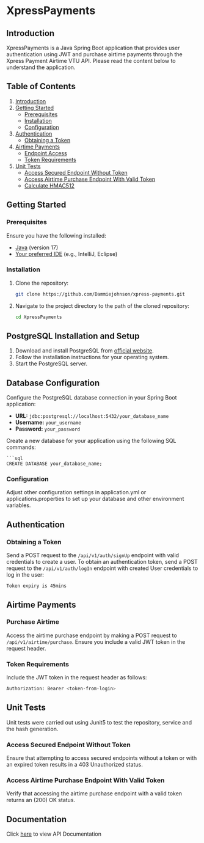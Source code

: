 # XpressPayments

## Introduction

XpressPayments is a Java Spring Boot application that provides user authentication using JWT and purchase airtime payments through the Xpress Payment Airtime VTU API. 
Please read the content below to understand the application.

## Table of Contents

1. [Introduction](#introduction)
2. [Getting Started](#getting-started)
    - [Prerequisites](#prerequisites)
    - [Installation](#installation)
    - [Configuration](#configuration)
3. [Authentication](#authentication)
    - [Obtaining a Token](#obtaining-a-token)
4. [Airtime Payments](#airtime-payments)
    - [Endpoint Access](#endpoint-access)
    - [Token Requirements](#token-requirements)
5. [Unit Tests](#unit-tests)
    - [Access Secured Endpoint Without Token](#access-secured-endpoint-without-token)
    - [Access Airtime Purchase Endpoint With Valid Token](#access-airtime-purchase-endpoint-with-valid-token)
    - [Calculate HMAC512](#calculate-hmac512)

## Getting Started

### Prerequisites

Ensure you have the following installed:

- [Java](https://www.java.com/) (version 17)
- [Your preferred IDE](https://www.jetbrains.com/idea/) (e.g., IntelliJ, Eclipse)

### Installation

1. Clone the repository:

   ```bash
   git clone https://github.com/Dammiejohnson/xpress-payments.git

2. Navigate to the project directory to the path of the cloned repository:

   ```bash
   cd XpressPayments

## PostgreSQL Installation and Setup

1. Download and install PostgreSQL from [official website](https://www.postgresql.org/download/).
2. Follow the installation instructions for your operating system.
3. Start the PostgreSQL server.

## Database Configuration

Configure the PostgreSQL database connection in your Spring Boot application:

- **URL:** `jdbc:postgresql://localhost:5432/your_database_name`
- **Username:** `your_username`
- **Password:** `your_password`

Create a new database for your application using the following SQL commands:

    ```sql
    CREATE DATABASE your_database_name;


### Configuration

Adjust other configuration settings in application.yml or applications.properties to set up your database and other environment variables.

## Authentication

### Obtaining a Token

Send a POST request to the `/api/v1/auth/signUp` endpoint with valid credentials to create a user.
To obtain an authentication token, send a POST request to the `/api/v1/auth/logIn` endpoint with created User credentials to log in the user:

    
    Token expiry is 45mins

## Airtime Payments

### Purchase Airtime

Access the airtime purchase endpoint by making a POST request to `/api/v1/airtime/purchase`. Ensure you include a valid JWT token in the request header.

### Token Requirements

Include the JWT token in the request header as follows:

   ```bash
   Authorization: Bearer <token-from-login>
   ```

## Unit Tests
Unit tests were carried out using Junit5 to test the repository, service and the hash generation.

### Access Secured Endpoint Without Token

Ensure that attempting to access secured endpoints without a token or with an expired token results in a 403 Unauthorized status.

### Access Airtime Purchase Endpoint With Valid Token

Verify that accessing the airtime purchase endpoint with a valid token returns an (200) OK status.


## Documentation
Click [here](https://documenter.getpostman.com/view/19838025/2s9YsJBXZU) to view API Documentation 
